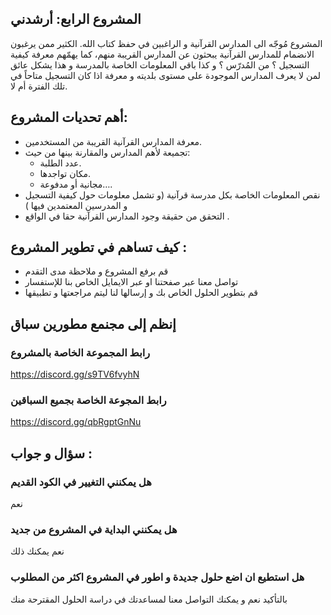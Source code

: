 ##  المشروع الرابع: أرشدني 

 المشروع مُوجّه الى المدارس القرآنية و الراغبين في حفظ كتاب الله. 
 الكثير ممن يرغبون الانضمام للمدارس القرآنية يبحثون عن المدارس القريبة منهم، كما يهمّهم معرفة كيفية التسجيل ؟ من المُدرّس ؟ و كذا باقي المعلومات الخاصة بالمدرسة و هذا يشكل عائق لمن لا يعرف المدارس الموجودة على مستوى بلديته و معرفة اذا كان التسجيل متاحاً في تلك الفترة أم لا.

## أهم تحديات المشروع: 
- معرفة المدارس القرآنية القريبة من المستخدمين.
- تجميعة لأهم المدارس والمقارنة بينها من حيث:
    - عدد الطلبة.
    - مكان تواجدها.
    - مجانية أو مدفوعة…. 
 - نقص المعلومات الخاصة بكل مدرسة قرآنية (و تشمل معلومات حول كيفية التسجيل و المدرسين المعتمدين فيها )
- التحقق من حقيقة وجود المدارس القرآنية حقا في الواقع .

## كيف تساهم في تطوير المشروع : 
- قم برفع المشروع و ملاحظة مدى التقدم 
- تواصل معنا عبر صفحتنا او عبر الايمايل الخاص بنا للإستفسار  
- قم بتطوير الحلول الخاص بك و إرسالها لنا ليتم مراجعتها و تطبيقها 

## إنظم إلى مجنمع مطورين سباق 
### رابط المجموعة الخاصة بالمشروع
https://discord.gg/s9TV6fvyhN
### رابط المجوعة الخاصة بجميع السباقين 
https://discord.gg/qbRgptGnNu


## سؤال و جواب : 

### هل يمكنني التغيير في الكود القديم 
نعم 
### هل يمكنني البداية في المشروع من جديد
نعم يمكنك ذلك 
### هل استطيع ان اضع حلول جديدة و اطور في المشروع اكثر من المطلوب 
بالتأكيد نعم و يمكنك التواصل معنا لمساعدتك في دراسة الحلول المقترحة منك 

